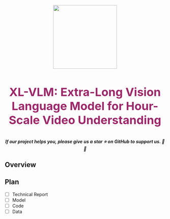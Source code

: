 <p align="center">
    <img src="https://github.com/VectorSpaceLab/XL-VLM/blob/main/assets/logo.jpg" width="200" style="margin-bottom: 0.2;"/>
</p>

<h3 align="center" style="font-size: 36px;">
    <a style="color:#9C276A;">
        XL-VLM: Extra-Long Vision Language Model for Hour-Scale Video Understanding
    </a>
</h3>
<h5 align="center"> If our project helps you, please give us a star ⭐ on GitHub to support us. 🙏🙏 </h5>

## Overview

## Plan

 - [ ] Technical Report
 - [ ] Model
 - [ ] Code
 - [ ] Data
